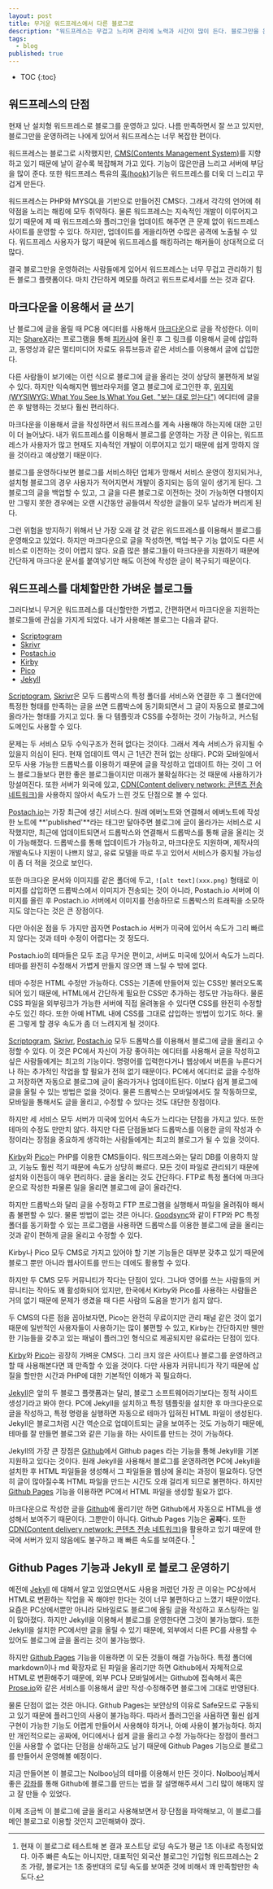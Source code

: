 ```yaml
---
layout: post
title: 무거운 워드프레스에서 다른 블로그로
description: "워드프레스는 무겁고 느리며 관리에 노력과 시간이 많이 든다. 블로그만을 운영할 예정이라면 워드프레스보다 가볍고 관리가 간편한 다른 블로그로 옮겨 보는 것은 어떨까?"
tags: 
  - blog
published: true
---
```


* TOC
{:toc}


## 워드프레스의 단점

현재 난 설치형 워드프레스로 블로그를 운영하고 있다. 나름 만족하면서 잘 쓰고 있지만, 블로그만을 운영하려는 나에게 있어서 워드프레스는 너무 복잡한 편이다.

워드프레스는 블로그로 시작했지만, [CMS(Contents Management System)](http://ko.wikipedia.org/wiki/%EC%A0%80%EC%9E%91%EB%AC%BC_%EA%B4%80%EB%A6%AC_%EC%8B%9C%EC%8A%A4%ED%85%9C)를 지향하고 있기 때문에 날이 갈수록 복잡해져 가고 있다. 기능이 많은만큼 느리고 서버에 부담을 많이 준다. 또한 워드프레스 특유의 [훅(hook)](http://guspark.wordpress.com/2013/02/12/%EC%9B%8C%EB%93%9C%ED%94%84%EB%A0%88%EC%8A%A4-%ED%9B%84%ED%82%B9%EC%97%90-%EB%8C%80%ED%95%B4-%EC%95%8C%EC%95%84%EB%B3%B4%EC%9E%90%EC%95%A1%EC%85%98%ED%9B%85%EA%B3%BC-%ED%95%84%ED%84%B0%ED%9B%85/)기능은 워드프레스를 더욱 더 느리고 무겁게 만든다.

워드프레스는 PHP와 MYSQL을 기반으로 만들어진 CMS다. 그래서 각각의 언어에 취약점을 노리는 해킹에 모두 취약하다. 물론 워드프레스는 지속적인 개발이 이루어지고 있기 때문에 제 때 워드프레스와 플러그인을 업데이트 해주면 큰 문제 없이 워드프레스 사이트를 운영할 수 있다. 하지만, 업데이트를 게을리하면 수많은 공격에 노출될 수 있다. 워드프레스 사용자가 많기 때문에 워드프레스를 해킹하려는 해커들이 상대적으로 더 많다.

결국 블로그만을 운영하려는 사람들에게 있어서 워드프레스는 너무 무겁고 관리하기 힘든 블로그 플랫폼이다. 마치 간단하게 메모를 하려고 워드프로세서를 쓰는 것과 같다.




## 마크다운을 이용해서 글 쓰기

난 블로그에 글을 올릴 때 PC용 에디터를 사용해서 [마크다운](http://ko.wikipedia.org/wiki/%EB%A7%88%ED%81%AC%EB%8B%A4%EC%9A%B4)으로 글을 작성한다. 이미지는 [ShareX](http://getsharex.com/)라는 프로그램을 통해 [피카사](http://picasaweb.com/)에 올린 후 그 링크를 이용해서 글에 삽입하고, 동영상과 같은 멀티미디어 자료도 유튜브등과 같은 서비스를 이용해서 글에 삽입한다. 

다른 사람들이 보기에는 이런 식으로 블로그에 글을 올리는 것이 상당히 불편하게 보일 수 있다. 하지만 익숙해지면 웹브라우저를 열고 블로그에 로그인한 후, [위지윅(WYSIWYG: What You See Is What You Get, "보는 대로 얻는다")](http://ko.wikipedia.org/wiki/%EC%9C%84%EC%A7%80%EC%9C%84%EA%B7%B8) 에디터에 글을 쓴 후 발행하는 것보다 훨씬 편리하다.

마크다운을 이용해서 글을 작성하면서 워드프레스를 계속 사용해야 하는지에 대한 고민이 더 늘어났다. 내가 워드프레스를 이용해서 블로그를 운영하는 가장 큰 이유는, 워드프레스가 사용자가 많고 현재도 지속적인 개발이 이루어지고 있기 때문에 쉽게 망하지 않을 것이라고 예상했기 때문이다.

블로그를 운영하다보면 블로그를 서비스하던 업체가 망해서 서비스 운영이 정지되거나, 설치형 블로그의 경우 사용자가 적어지면서 개발이 중지되는 등의 일이 생기게 된다. 그 블로그의 글을 백업할 수 있고, 그 글을 다른 블로그로 이전하는 것이 가능하면 다행이지만 그렇지 못한 경우에는 오랜 시간동안 공들여서 작성한 글들이 모두 날라가 버리게 된다.

그런 위험을 방지하기 위해서 난 가장 오래 갈 것 같은 워드프레스를 이용해서 블로그를 운영해오고 있었다. 하지만 마크다운으로 글을 작성하면, 백업·복구 기능 없이도 다른 서비스로 이전하는 것이 어렵지 않다. 요즘 많은 블로그들이 마크다운을 지원하기 때문에 간단하게 마크다운 문서를 붙여넣기만 해도 이전에 작성한 글이 복구되기 때문이다.



## 워드프레스를 대체할만한 가벼운 블로그들

그러다보니 무거운 워드프레스를 대신할만한 가볍고, 간편하면서 마크다운을 지원하는 블로그들에 관심을 가지게 되었다. 내가 사용해본 블로그는 다음과 같다.

- [Scriptogram](http://scriptogram.com/)
- [Skrivr](http://skrivr.com/)
- [Postach.io](http://postach.io/)
- [Kirby](http://getkirby.com/)
- [Pico](http://picocms.org/)
- [Jekyll](http://jekyllrb.com/)


[Scriptogram](http://scriptogram.com/), [Skrivr](http://skrivr.com/)은 모두 드롭박스의 특정 폴더를 서비스와 연결한 후 그 폴더안에 특정한 형태를 만족하는 글을 쓰면 드롭박스에 동기화되면서 그 글이 자동으로 블로그에 올라가는 형태를 가지고 있다. 둘 다 템플릿과 CSS를 수정하는 것이 가능하고, 커스텀 도메인도 사용할 수 있다.

문제는 두 서비스 모두 수익구조가 전혀 없다는 것이다. 그래서 계속 서비스가 유지될 수 있을지 의심이 된다. 현재 업데이트 역시 근 1년간 전혀 없는 상태다. PC와 모바일에서 모두 사용 가능한 드롭박스를 이용하기 때문에 글을 작성하고 업데이트 하는 것이 그 어느 블로그들보다 편한 좋은 블로그들이지만 미래가 불확실하다는 것 때문에 사용하기가 망설여진다. 또한 서버가 외국에 있고, [CDN(Content delivery network: 콘텐츠 전송 네트워크)](http://ko.wikipedia.org/wiki/%EC%BD%98%ED%85%90%EC%B8%A0_%EC%A0%84%EC%86%A1_%EB%84%A4%ED%8A%B8%EC%9B%8C%ED%81%AC)을 사용하지 않아서 속도가 느린 것도 단점으로 볼 수 있다.

[Postach.io](http://postach.io/)는 가장 최근에 생긴 서비스다. 원래 에버노트와 연결해서 에버노트에 작성한 노트에 **'published'**라는 태그만 달아주면 블로그에 글이 올라가는 서비스로 시작했지만, 최근에 업데이트되면서 드롭박스와 연결해서 드롭박스를 통해 글을 올리는 것이 가능해졌다. 드롭박스를 통해 업데이트가 가능하고, 마크다운도 지원하며, 제작사의 개발속도나 지원이 나쁘지 않고, 유료 모델을 따로 두고 있어서 서비스가 중지될 가능성이 좀 더 적을 것으로 보인다.

또한 마크다운 문서와 이미지를 같은 폴더에 두고, `![alt text](xxx.png)` 형태로 이미지를 삽입하면 드롭박스에서 이미지가 전송되는 것이 아니라, Postach.io 서버에 이미지를 올린 후 Postach.io 서버에서 이미지를 전송하므로 드롭박스의 트래픽을 소모하지도 않는다는 것은 큰 장점이다.

다만 아쉬운 점을 두 가지만 꼽자면 Postach.io 서버가 미국에 있어서 속도가 그리 빠르지 않다는 것과 테마 수정이 어렵다는 것 정도다.

Postach.io의 테마들은 모두 조금 무거운 편이고, 서버도 미국에 있어서 속도가 느리다. 테마를 완전히 수정해서 가볍게 만들지 않으면 꽤 느릴 수 밖에 없다.

테마 수정은 HTML 수정만 가능하다. CSS는 기존에 만들어져 있는 CSS만 불러오도록 되어 있기 때문에, HTML에서 간단하게 필요한 CSS만 추가하는 정도만 가능하다. 물론 CSS 파일을 외부링크가 가능한 서버에 직접 올려놓을 수 있다면 CSS를 완전히 수정할 수도 있긴 하다. 또한 아예 HTML 내에 CSS를 그대로 삽입하는 방법이 있기도 하다. 물론 그렇게 할 경우 속도가 좀 더 느려지게 될 것이다.

[Scriptogram](http://scriptogram.com/), [Skrivr](http://skrivr.com/), [Postach.io](http://postach.io/) 모두 드롭박스를 이용해서 블로그에 글을 올리고 수정할 수 있다. 이 것은 PC에서 자신이 가장 좋아하는 에디터를 사용해서 글을 작성하고 싶은 사람들에게는 최고의 기능이다. 명령어를 입력한다거나 웹상에서 버튼을 누른다거나 하는 추가적인 작업을 할 필요가 전혀 없기 때문이다. PC에서 에디터로 글을 수정하고 저장하면 자동으로 블로그에 글이 올라가거나 업데이트된다. 이보다 쉽게 블로그에 글을 올릴 수 있는 방법은 없을 것이다. 물론 드롭박스는 모바일에서도 잘 작동하므로, 모바일을 통해서도 글을 올리고, 수정할 수 있다는 것도 대단한 장점이다.

하지만 세 서비스 모두 서버가 미국에 있어서 속도가 느리다는 단점을 가지고 있다. 또한 테마의 수정도 만만치 않다. 하지만 다른 단점들보다 드롭박스를 이용한 글의 작성과 수정이라는 장점을 중요하게 생각하는 사람들에게는 최고의 블로그가 될 수 있을 것이다.

[Kirby](http://getkirby.com/)와 [Pico](http://picocms.org/)는 PHP를 이용한 CMS들이다. 워드프레스와는 달리 DB를 이용하지 않고, 기능도 훨씬 적기 때문에 속도가 상당히 빠르다. 모든 것이 파일로 관리되기 때문에 설치와 이전등이 매우 편리하다. 글을 올리는 것도 간단하다. FTP로 특정 폴더에 마크다운으로 작성한 파물론 일을 올리면 블로그에 글이 올라간다.

하지만 드롭박스와 달리 글을 수정하고 FTP 프로그램을 실행해서 파일을 올려줘야 해서 좀 불편할 수 있다. 물론 방법이 없는 것은 아니다. [Goodsync](http://www.goodsync.com/)와 같이 FTP와 PC 특정 폴더를 동기화할 수 있는 프로그램을 사용하면 드롭박스를 이용한 블로그에 글을 올리는 것과 같이 편하게 글을 올리고 수정할 수 있다.

Kirby나 Pico 모두 CMS로 가지고 있어야 할 기본 기능들은 대부분 갖추고 있기 때문에 블로그 뿐만 아니라 웹사이트를 만드는 데에도 활용할 수 있다. 

하지만 두 CMS 모두 커뮤니티가 작다는 단점이 있다. 그나마 영어를 쓰는 사람들의 커뮤니티는 작아도 꽤 활성화되어 있지만, 한국에서 Kirby와 Pico를 사용하는 사람들은 거의 없기 때문에 문제가 생겼을 때 다른 사람의 도움을 받기가 쉽지 않다.

두 CMS의 다른 점을 꼽아보자면, Pico는 완전히 무료이지만 관리 패널 같은 것이 없기 때문에 일반적인 사용자들이 사용하기는 많이 불편할 수 있고, Kirby는 간단하지만 웬만한 기능들을 갖추고 있는 패널이 플러그인 형식으로 제공되지만 유료라는 단점이 있다.

[Kirby](http://getkirby.com/)와 [Pico](http://picocms.org/)는 굉장히 가벼운 CMS다. 그리 크지 않은 사이트나 블로그를 운영하려고 할 때 사용해본다면 꽤 만족할 수 있을 것이다. 다만 사용자 커뮤니티가 작기 때문에 삽질을 할만한 시간과 PHP에 대한 기본적인 이해가 꼭 필요하다.

[Jekyll](http://jekyllrb.com/)은 앞의 두 블로그 플랫폼과는 달리, 블로그 소프트웨어라기보다는 정적 사이트 생성기라고 봐야 한다. PC에 Jekyll을 설치하고 특정 템플릿을 설치한 후 마크다운으로 글을 작성하고, 특정 명령을 실행하면 자동으로 테마가 입혀진 HTML 파일이 생성된다. Jekyll은 블로그처럼 시간 역순으로 업데이트되는 글을 보여주는 것도 가능하기 때문에, 테마를 잘 만들면 블로그와 같은 기능을 하는 사이트를 만드는 것이 가능하다.

Jekyll의 가장 큰 장점은 [Github](http://github.com/)에서 Github pages 라는 기능을 통해 Jekyll을 기본 지원하고 있다는 것이다. 원래 Jekyll을 사용해서 블로그를 운영하려면 PC에 Jekyll을 설치한 후 HTML 파일들을 생성해서 그 파일들을 웹상에 올리는 과정이 필요하다. 당연히 글이 많아질수록 HTML 파일을 만드는 시간도 오래 걸리게 되므로 불편하다. 하지만 [Github Pages](https://pages.github.com/) 기능을 이용하면 PC에서 HTML 파일을 생성할 필요가 없다. 

마크다운으로 작성한 글을 [Github](http://github.com/)에 올리기만 하면 Github에서 자동으로 HTML을 생성해서 보여주기 때문이다. 그뿐만이 아니다. Github Pages 기능은 **공짜**다. 또한 [CDN(Content delivery network: 콘텐츠 전송 네트워크)](http://ko.wikipedia.org/wiki/%EC%BD%98%ED%85%90%EC%B8%A0_%EC%A0%84%EC%86%A1_%EB%84%A4%ED%8A%B8%EC%9B%8C%ED%81%AC)을 활용하고 있기 때문에 한국에 서버가 있지 않음에도 불구하고 꽤 빠른 속도를 보여준다. [^1]



## Github Pages 기능과 Jekyll 로 블로그 운영하기

예전에 [Jekyll](http://jekyllrb.com/) 에 대해서 알고 있었으면서도 사용을 꺼렸던 가장 큰 이유는 PC상에서 HTML로 변환하는 작업을 꼭 해야만 한다는 것이 너무 불편하다고 느꼈기 때문이었다. 요즘은 PC상에서뿐만 아니라 모바일로도 블로그에 올릴 글을 작성하고 포스팅하는 일이 많아졌다. 하지만 Jekyll을 이용해서 블로그를 운영한다면 그것이 불가능했다. 또한 Jekyll을 설치한 PC에서만 글을 올릴 수 있기 때문에, 외부에서 다른 PC를 사용할 수 있어도 블로그에 글을 올리는 것이 불가능했다.

하지만 [Github Pages](https://pages.github.com/) 기능을 이용하면 이 모든 것들이 해결 가능하다. 특정 폴더에 markdown이나 md 확장자로 된 파일을 올리기만 하면 Github에서 자체적으로 HTML로 변환해주기 때문에, 외부 PC나 모바일에서는 Github에 접속해서 혹은 [Prose.io](http://prose.io/)와 같은 서비스를 이용해서 글만 작성·수정해주면 블로그에 그대로 반영된다.

물론 단점이 없는 것은 아니다. Github Pages는 보안상의 이유로 Safe모드로 구동되고 있기 때문에 플러그인의 사용이 불가능하다. 따라서 플러그인을 사욤하면 훨씬 쉽게 구현이 가능한 기능도 어렵게 만들어서 사용해야 하거나, 아예 사용이 불가능하다. 하지만 개인적으로는 공짜에, 어디에서나 쉽게 글을 올리고 수정 가능하다는 장점이 플러그인을 사용할 수 없다는 단점을 상쇄하고도 남기 때문에 Github Pages 기능으로 블로그를 만들어서 운영해볼 예정이다.

지금 만들어본 이 블로그는 Nolboo님의 테마를 이용해서 만든 것이다. Nolboo님께서 좋은 [강좌](http://nolboo.github.io/blog/2013/10/15/free-blog-with-github-jekyll/ "지킬로 깃허브에 무료 블로그 만들기 @ Nolboo's Blog")를 통해 Github에 블로그를 만드는 법을 잘 설명해주셔서 그리 많이 해매지 않고 잘 만들 수 있었다.

이제 조금씩 이 블로그에 글을 올리고 사용해보면서 장·단점을 파악해보고, 이 블로그를 메인 블로그로 이용할 것인지 고민해봐야 겠다.



[^1]: 현재 이 블로그로 테스트해 본 결과 포스트당 로딩 속도가 평균 1초 이내로 측정되었다. 아주 빠른 속도는 아니지만, 대표적인 외국산 블로그인 가입형 워드프레스는 2초 가량, 블로거는 1초 중반대의 로딩 속도를 보여준 것에 비해서 꽤 만족할만한 속도다.